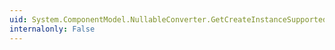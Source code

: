 ```yaml
---
uid: System.ComponentModel.NullableConverter.GetCreateInstanceSupported(System.ComponentModel.ITypeDescriptorContext)
internalonly: False
---
```

